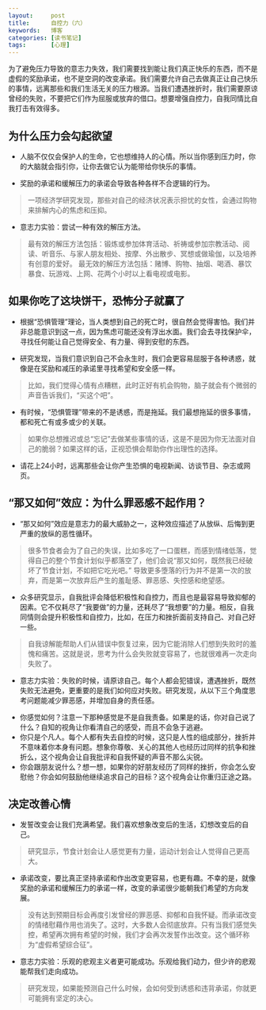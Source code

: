 ```yaml
---
layout:     post
title:      自控力（六）
keywords:   博客
categories: [读书笔记]
tags:	    [心理]
---
```

为了避免压力导致的意志力失效，我们需要找到能让我们真正快乐的东西，而不是虚假的奖励承诺，也不是空洞的改变承诺。我们需要允许自己去做真正让自己快乐的事情，远离那些和我们生活无关的压力根源。当我们遭遇挫折时，我们需要原谅曾经的失败，不要把它们作为屈服或放弃的借口。想要增强自控力，自我同情比自我打击有效得多。

## 为什么压力会勾起欲望

* 人脑不仅仅会保护人的生命，它也想维持人的心情。所以当你感到压力时，你的大脑就会指引你，让你去做它认为能带给你快乐的事情。

* 奖励的承诺和缓解压力的承诺会导致各种各样不合逻辑的行为。
 > 一项经济学研究发现，那些对自己的经济状况表示担忧的女性，会通过购物来排解内心的焦虑和压抑。

 * 意志力实验：尝试一种有效的解压方法。
 > 最有效的解压方法包括：锻炼或参加体育活动、祈祷或参加宗教活动、阅读、听音乐、与家人朋友相处、按摩、外出散步、冥想或做瑜伽，以及培养有创意的爱好。
 > 最无效的解压方法包括：赌博、购物、抽烟、喝酒、暴饮暴食、玩游戏、上网、花两个小时以上看电视或电影。

## 如果你吃了这块饼干，恐怖分子就赢了

* 根据“恐惧管理”理论，当人类想到自己的死亡时，很自然会觉得害怕。我们并非总能意识到这一点，因为焦虑可能还没有浮出水面。我们会去寻找保护伞，寻找任何能让自己觉得安全、有力量、得到安慰的东西。

* 研究发现，当我们意识到自己不会永生时，我们会更容易屈服于各种诱惑，就像是在奖励和减压的承诺里寻找希望和安全感一样。
 > 比如，我们觉得心情有点糟糕，此时正好有机会购物，脑子就会有个微弱的声音告诉我们，“买这个吧”。
 
* 有时候，“恐惧管理”带来的不是诱惑，而是拖延。我们最想拖延的很多事情，都和死亡有或多或少的关联。
 > 如果你总想推迟或总“忘记”去做某些事情的话，这是不是因为你无法面对自己的脆弱？如果这样的话，正视恐惧会帮助你作出理性的选择。

 * 请花上24小时，远离那些会让你产生恐惧的电视新闻、访谈节目、杂志或网页。

## “那又如何”效应：为什么罪恶感不起作用？

* “那又如何”效应是意志力的最大威胁之一，这种效应描述了从放纵、后悔到更严重的放纵的恶性循环。
 > 很多节食者会为了自己的失误，比如多吃了一口蛋糕，而感到情绪低落，觉得自己的整个节食计划似乎都落空了，他们会说“那又如何，既然我已经破坏了节食计划，不如把它吃光吧。”
 > 导致更多堕落的行为并不是第一次的放弃，而是第一次放弃后产生的羞耻感、罪恶感、失控感和绝望感。

* 众多研究显示，自我批评会降低积极性和自控力，而且也是最容易导致抑郁的因素。它不仅耗尽了“我要做”的力量，还耗尽了“我想要”的力量。相反，自我同情则会提升积极性和自控力，比如，在压力和挫折面前支持自己、对自己好一些。
 > 自我谅解能帮助人们从错误中恢复过来，因为它能消除人们想到失败时的羞愧和痛苦。这就是说，思考为什么会失败就变容易了，也就很难再一次走向失败了。
 
 
* 意志力实验：失败的时候，请原谅自己。每个人都会犯错误，遭遇挫折，既然失败无法避免，更重要的是我们如何应对失败。研究发现，从以下三个角度思考问题能减少罪恶感，并增加自身的责任感。
 + 你感觉如何？注意一下那种感觉是不是自我责备。如果是的话，你对自己说了什么？自知的视角让你看清自己的感受，而且不会急于逃避。
 + 你只是个凡人。每个人都有失去自控的时候，这只是人性的组成部分，挫折并不意味着你本身有问题。想象你尊敬、关心的其他人也经历过同样的抗争和挫折么，这个视角会让自我批评和自我怀疑的声音不那么尖锐。
 + 你会跟朋友说什么？想一想，如果你的好朋友经历了同样的挫折，你会怎么安慰他？你会如何鼓励他继续追求自己的目标？这个视角会让你重归正途之路。

## 决定改善心情

* 发誓改变会让我们充满希望。我们喜欢想象改变后的生活，幻想改变后的自己。
 > 研究显示，节食计划会让人感觉更有力量，运动计划会让人觉得自己更高大。

* 承诺改变，要比真正坚持承诺和作出改变更容易，也更有趣。不幸的是，就像奖励的承诺和缓解压力的承诺一样，改变的承诺很少能朝我们希望的方向发展。
 > 没有达到预期目标会再度引发曾经的罪恶感、抑郁和自我怀疑。而承诺改变的情绪慰藉作用也消失了。这时，大多数人会彻底放弃。只有当我们感觉失控，希望再次拥有希望的时候，我们才会再次发誓作出改变。这个循环称为“虚假希望综合征”。

* 意志力实验：乐观的悲观主义者更可能成功。乐观给我们动力，但少许的悲观能帮我们走向成功。
 > 研究发现，如果能预测自己什么时候，会如何受到诱惑和违背承诺，你就更可能拥有坚定的决心。
 



